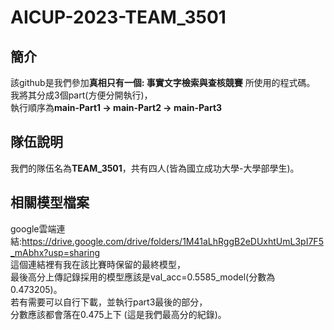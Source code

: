 # AICUP-2023-TEAM_3501  
## 簡介
該github是我們參加**真相只有一個: 事實文字檢索與查核競賽** 所使用的程式碼。  
我將其分成3個part(方便分開執行)，  
執行順序為**main-Part1 -> main-Part2 -> main-Part3**   
## 隊伍說明
我們的隊伍名為**TEAM_3501**，共有四人(皆為國立成功大學-大學部學生)。  
## 相關模型檔案
google雲端連結:https://drive.google.com/drive/folders/1M41aLhRggB2eDUxhtUmL3pI7F5_mAbhx?usp=sharing   
這個連結裡有我在該比賽時保留的最終模型，  
最後高分上傳記錄採用的模型應該是val_acc=0.5585_model(分數為0.473205)。   
若有需要可以自行下載，並執行part3最後的部分，  
分數應該都會落在0.475上下 (這是我們最高分的紀錄)。  
